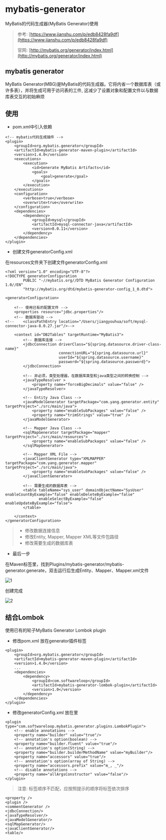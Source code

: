 # mybatis-generator

MyBatis的代码生成器(MyBatis Generator)使用

> 参考: [https://www.jianshu.com/p/edb8428fa9df](https://www.jianshu.com/p/edb8428fa9df)
> 
> 官网: [http://mybatis.org/generator/index.html](http://mybatis.org/generator/index.html)


## mybatis generator

MyBatis Generator(MBG)是MyBatis的代码生成器。它将内省一个数据库表（或许多表），并将生成可用于访问表的工件, 这减少了设置对象和配置文件以与数据库表交互的初始麻烦

## 使用

- pom.xml中引入依赖

```
<!-- mybatis代码生成插件 -->
<plugin>
    <groupId>org.mybatis.generator</groupId>
    <artifactId>mybatis-generator-maven-plugin</artifactId>
    <version>1.4.0</version>
    <executions>
        <execution>
            <id>Generate MyBatis Artifacts</id>
            <goals>
                <goal>generate</goal>
            </goals>
        </execution>
    </executions>
    <configuration>
        <verbose>true</verbose>
        <overwrite>true</overwrite>
    </configuration>
    <dependencies>
        <dependency>
            <groupId>mysql</groupId>
            <artifactId>mysql-connector-java</artifactId>
            <version>8.0.11</version>
        </dependency>
    </dependencies>
</plugin>
```

- 创建文件generatorConfig.xml

在resources文件夹下创建文件generatorConfig.xml

```
<?xml version="1.0" encoding="UTF-8"?>
<!DOCTYPE generatorConfiguration
        PUBLIC "-//mybatis.org//DTD MyBatis Generator Configuration 1.0//EN"
        "http://mybatis.org/dtd/mybatis-generator-config_1_0.dtd">

<generatorConfiguration>

    <!-- 使用已有的配置文件 -->
    <properties resource="jdbc.properties"/>
    <!-- 数据库驱动 -->
<!--    <classPathEntry location="/Users/jiangyouhua/soft/mysql-connector-java-8.0.27.jar"/>-->

    <context id="DB2Tables" targetRuntime="MyBatis3">
        <!-- 数据库连接 -->
        <jdbcConnection driverClass="${spring.datasource.driver-class-name}"
                        connectionURL="${spring.datasource.url}"
                        userId="${spring.datasource.username}"
                        password="${spring.datasource.password}">
        </jdbcConnection>

        <!-- 非必须，类型处理器，在数据库类型和java类型之间的转换控制 -->
        <javaTypeResolver >
            <property name="forceBigDecimals" value="false" />
        </javaTypeResolver>

        <!-- Entity Java Class -->
        <javaModelGenerator targetPackage="com.yang.generator.entity" targetProject="./src/main/java">
            <property name="enableSubPackages" value="false" />
            <property name="trimStrings" value="true" />
        </javaModelGenerator>

        <!-- Mapper Java Class -->
        <sqlMapGenerator targetPackage="mapper"  targetProject="./src/main/resources">
            <property name="enableSubPackages" value="false" />
        </sqlMapGenerator>

        <!-- Mapper XML File -->
        <javaClientGenerator type="XMLMAPPER" targetPackage="com.yang.generator.mapper"  targetProject="./src/main/java">
            <property name="enableSubPackages" value="false" />
        </javaClientGenerator>

        <!-- 需要生成的数据库表 -->
        <table tableName="sys_user" domainObjectName="SysUser" enableCountByExample="false" enableDeleteByExample="false"
               enableSelectByExample="false" enableUpdateByExample="false">
        </table>

    </context>
</generatorConfiguration>
```

> - 修改数据连接信息
> - 修改Entity, Mapper, Mapper XML等文件包路径
> - 修改需要生成的数据库表

- 最后一步

在Maven标签里，找到Plugins/mybatis-generator/mybatis-generator.generate，双击运行后生成Entity、Mapper、Mapper.xml文件

![1](./docs/1.jpg)

创建完成

![2](./docs/2.jpg)

## 结合Lombok

使用已有的轮子MyBatis Generator Lombok plugin

- 修改pom.xml 放在generator插件标签

```
<plugin>
    <groupId>org.mybatis.generator</groupId>
    <artifactId>mybatis-generator-maven-plugin</artifactId>
    <version>1.4.0</version>
    ...
    <dependencies>
        <dependency>
            <groupId>com.softwareloop</groupId>
            <artifactId>mybatis-generator-lombok-plugin</artifactId>
            <version>1.0</version>
        </dependency>
    </dependencies>
</plugin>
```

- 修改generatorConfig.xml 放在<context>里

```
<plugin type="com.softwareloop.mybatis.generator.plugins.LombokPlugin">
    <!-- enable annotations -->
    <property name="builder" value="true"/>
    <!-- annotation's option(boolean) -->
    <property name="builder.fluent" value="true"/>
    <!-- annotation's option(String) -->
    <property name="builder.builderMethodName" value="myBuilder"/>
    <property name="accessors" value="true"/>
    <!-- annotation's option(array of String) -->
    <property name="accessors.prefix" value="m_, _"/>
    <!-- disable annotations -->
    <property name="allArgsConstructor" value="false"/>
</plugin>
```

> 注意: <context>标签顺序不匹配，应按照提示的顺序将标签依次排序

```
<property />
<plugin />
<commentGenerator />
<jdbcConnection/>
<javaTypeResolver/>
<javaModelGenerator/>
<sqlMapGenerator/>
<javaClientGenerator/>
<table/>
```
